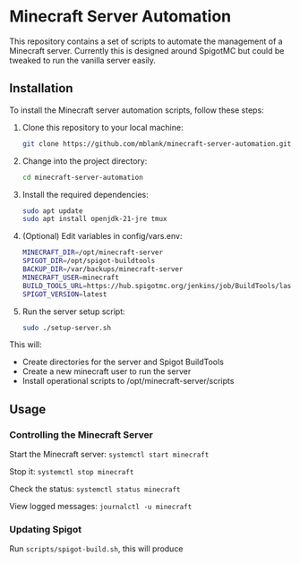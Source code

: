 # Minecraft Server Automation

This repository contains a set of scripts to automate the management of a Minecraft server. Currently this is designed around SpigotMC but could be tweaked to run the vanilla server easily.

## Installation

To install the Minecraft server automation scripts, follow these steps:

1. Clone this repository to your local machine:

    ```bash
    git clone https://github.com/mblank/minecraft-server-automation.git
    ```

2. Change into the project directory:

    ```bash
    cd minecraft-server-automation
    ```

3. Install the required dependencies:

    ```bash
    sudo apt update
    sudo apt install openjdk-21-jre tmux
    ```
4. (Optional) Edit variables in config/vars.env:

    ```bash
    MINECRAFT_DIR=/opt/minecraft-server
    SPIGOT_DIR=/opt/spigot-buildtools
    BACKUP_DIR=/var/backups/minecraft-server
    MINECRAFT_USER=minecraft
    BUILD_TOOLS_URL=https://hub.spigotmc.org/jenkins/job/BuildTools/lastSuccessfulBuild/artifact/target/BuildTools.jar
    SPIGOT_VERSION=latest
    ```

5. Run the server setup script:

    ```bash
    sudo ./setup-server.sh
    ```

This will:

- Create directories for the server and Spigot BuildTools
- Create a new minecraft user to run the server
- Install operational scripts to /opt/minecraft-server/scripts

## Usage

### Controlling the Minecraft Server

Start the Minecraft server: `systemctl start minecraft`

Stop it: `systemctl stop minecraft`

Check the status: `systemctl status minecraft`

View logged messages: `journalctl -u minecraft`

### Updating Spigot

Run `scripts/spigot-build.sh`, this will produce 